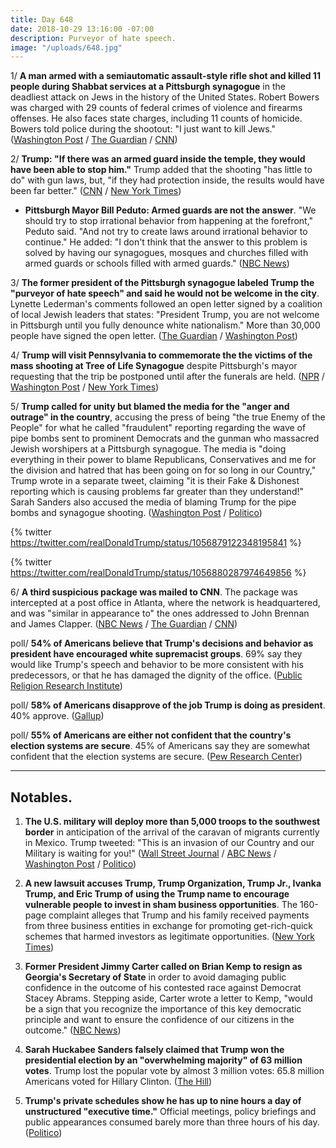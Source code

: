 ```yaml
---
title: Day 648
date: 2018-10-29 13:16:00 -07:00
description: Purveyor of hate speech.
image: "/uploads/648.jpg"
---
```


1/ **A man armed with a semiautomatic assault-style rifle shot and killed 11 people during Shabbat services at a Pittsburgh synagogue** in the deadliest attack on Jews in the history of the United States. Robert Bowers was charged with 29 counts of federal crimes of violence and firearms offenses. He also faces state charges, including 11 counts of homicide. Bowers told police during the shootout: "I just want to kill Jews." ([Washington Post](https://www.washingtonpost.com/nation/2018/10/27/pittsburgh-police-responding-active-shooting-squirrel-hill-area/) / [The Guardian](https://www.theguardian.com/us-news/2018/oct/29/pittsburgh-shooting-suspect-robert-bowers-court) / [CNN](https://www.cnn.com/2018/10/28/us/pittsburgh-synagogue-shooting/index.html))

2/ **Trump: "If there was an armed guard inside the temple, they would have been able to stop him."** Trump added that the shooting "has little to do" with gun laws, but, "if they had protection inside, the results would have been far better." ([CNN](https://www.cnn.com/2018/10/27/politics/trump-jba-death-penalty-pittsburgh/index.html) / [New York Times](https://www.nytimes.com/2018/10/27/us/politics/trump-pittsburgh-synagogue-shooting.html))

* **Pittsburgh Mayor Bill Peduto: Armed guards are not the answer**. "We should try to stop irrational behavior from happening at the forefront," Peduto said. "And not try to create laws around irrational behavior to continue." He added: "I don't think that the answer to this problem is solved by having our synagogues, mosques and churches filled with armed guards or schools filled with armed guards." ([NBC News](https://www.nbcnews.com/politics/donald-trump/pittsburgh-mayor-trump-armed-guards-are-not-answer-n925341))

3/ **The former president of the Pittsburgh synagogue labeled Trump the "purveyor of hate speech" and said he would not be welcome in the city**. Lynette Lederman's comments followed an open letter signed by a coalition of local Jewish leaders that states: "President Trump, you are not welcome in Pittsburgh until you fully denounce white nationalism." More than 30,000 people have signed the open letter. ([The Guardian](https://www.theguardian.com/us-news/2018/oct/29/pittsburgh-shooting-trump-not-welcome) / [Washington Post](https://www.washingtonpost.com/nation/2018/10/29/he-is-not-welcome-here-thousands-support-pittsburgh-jewish-leaders-calling-trump-denounce-white-nationalism/))

4/ **Trump will visit Pennsylvania to commemorate the the victims of the mass shooting at Tree of Life Synagogue** despite Pittsburgh's mayor requesting that the trip be postponed until after the funerals are held. ([NPR](https://www.npr.org/2018/10/29/661845687/president-trump-to-visit-pittsburgh-after-deadly-synagogue-shooting) / [Washington Post](https://www.washingtonpost.com/politics/president-trump-first-lady-to-visit-pennsylvania-on-tuesday-to-commemorate-synagogue-mass-shooting-victims/2018/10/29/d7bb657e-db9a-11e8-b732-3c72cbf131f2_story.html) / [New York Times](https://www.nytimes.com/2018/10/29/us/politics/trump-pittsburgh-synagogue-shooting.html))

5/ **Trump called for unity but blamed the media for the "anger and outrage" in the country**, accusing the press of being "the true Enemy of the People" for what he called "fraudulent" reporting regarding the wave of pipe bombs sent to prominent Democrats and the gunman who massacred Jewish worshipers at a Pittsburgh synagogue. The media is "doing everything in their power to blame Republicans, Conservatives and me for the division and hatred that has been going on for so long in our Country," Trump wrote in a separate tweet, claiming "it is their Fake & Dishonest reporting which is causing problems far greater than they understand!" Sarah Sanders also accused the media of blaming Trump for the pipe bombs and synagogue shooting. ([Washington Post](https://www.washingtonpost.com/politics/trump-renews-attacks-on-media-as-the-true-enemy-of-the-people/2018/10/29/9ebc62ee-db60-11e8-85df-7a6b4d25cfbb_story.html) / [Politico](https://www.politico.com/story/2018/10/29/trump-slams-fraudulent-media-945103))

{% twitter https://twitter.com/realDonaldTrump/status/1056879122348195841 %}

{% twitter https://twitter.com/realDonaldTrump/status/1056880287974649856 %}

6/ **A third suspicious package was mailed to CNN**. The package was intercepted at a post office in Atlanta, where the network is headquartered, and was "similar in appearance to" the ones addressed to John Brennan and James Clapper. ([NBC News](https://www.nbcnews.com/news/us-news/new-suspicious-package-addressed-cnn-discovered-atlanta-mail-facility-n925636) / [The Guardian](https://www.theguardian.com/us-news/2018/oct/29/cnn-suspicious-package-intercepted-atlanta) / [CNN](https://www.cnn.com/2018/10/29/media/cnn-atlanta-suspicious-package/index.html))

poll/ **54% of Americans believe that Trump's decisions and behavior as president have encouraged white supremacist groups**. 69% say they would like Trump's speech and behavior to be more consistent with his predecessors, or that he has damaged the dignity of the office. ([Public Religion Research Institute](https://www.prri.org/research/partisan-polarization-dominates-trump-era-findings-from-the-2018-american-values-survey/))

poll/ **58% of Americans disapprove of the job Trump is doing as president**. 40% approve. ([Gallup](https://news.gallup.com/poll/203207/trump-job-approval-weekly.aspx))

poll/ **55% of Americans are either not confident that the country's election systems are secure**. 45% of Americans say they are somewhat confident that the election systems are secure. ([Pew Research Center](http://www.people-press.org/2018/10/29/election-security/))

---

## Notables.

1. **The U.S. military will deploy more than 5,000 troops to the southwest border** in anticipation of the arrival of the caravan of migrants currently in Mexico. Trump tweeted: "This is an invasion of our Country and our Military is waiting for you!" ([Wall Street Journal](https://www.wsj.com/articles/military-to-deploy-5-000-troops-to-southern-border-u-s-officials-say-1540820650) / [ABC News](https://abcnews.go.com/Politics/us-military-readying-send-5000-troops-border-officials/story?id=58830081) / [Washington Post](https://www.washingtonpost.com/world/national-security/white-house-prepares-large-troop-deployment-to-deter-migrant-caravan/2018/10/29/e13a360e-db84-11e8-b732-3c72cbf131f2_story.html) / [Politico](https://www.politico.com/story/2018/10/29/trump-military-caravan-migrants-945683))

2. **A new lawsuit accuses Trump, Trump Organization, Trump Jr., Ivanka Trump, and Eric Trump of using the Trump name to encourage vulnerable people to invest in sham business opportunities**. The 160-page complaint alleges that Trump and his family received payments from three business entities in exchange for promoting get-rich-quick schemes that harmed investors as legitimate opportunities. ([New York Times](https://www.nytimes.com/2018/10/29/nyregion/trump-acn-lawsuit.html))

3. **Former President Jimmy Carter called on Brian Kemp to resign as Georgia's Secretary of State** in order to avoid damaging public confidence in the outcome of his contested race against Democrat Stacey Abrams. Stepping aside, Carter wrote a letter to Kemp, "would be a sign that you recognize the importance of this key democratic principle and want to ensure the confidence of our citizens in the outcome." ([NBC News](https://www.nbcnews.com/politics/elections/jimmy-carter-calls-georgia-gop-candidate-resign-secretary-state-n925531))

4. **Sarah Huckabee Sanders falsely claimed that Trump won the presidential election by an "overwhelming majority" of 63 million votes**. Trump lost the popular vote by almost 3 million votes: 65.8 million Americans voted for Hillary Clinton. ([The Hill](https://thehill.com/homenews/administration/413692-sanders-says-trump-won-by-overwhelming-majority-of-63-million))

5. **Trump's private schedules show he has up to nine hours a day of unstructured "executive time."** Official meetings, policy briefings and public appearances consumed barely more than three hours of his day. ([Politico](https://www.politico.com/story/2018/10/29/trump-daily-schedule-executive-time-944996))